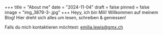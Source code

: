 +++
title = "About me"
date = "2024-11-04"
draft = false
pinned = false
image = "img_3879-3-.jpg"
+++
Heyy, ich bin Mili! 
Willkommen auf meinem Blog!
Hier dreht sich alles um lesen, schreiben & geniessen!

Falls du mich kontaktieren möchtest:
emilia.lewis@gmx.ch